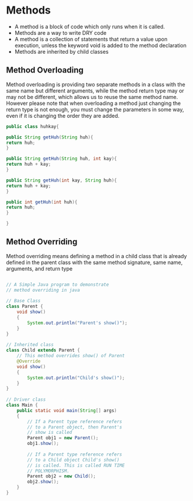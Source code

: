 # Methods
- A method is a block of code which only runs when it is called.
- Methods are a way to write DRY code
- A method is a collection of statements that return a value upon execution, unless the keyword void is added to the method declaration
- Methods are inherited by child classes



## Method Overloading
Method overloading is providing two separate methods in a class with the same name but different arguments, while the method return type may or may not be different, which allows us to reuse the same method name. However please note that when overloading a method just changing the return type is not enough, you must change the parameters in some way, even if it is changing the order they are added.

```java
public class huhkay{

public String getHuh(String huh){
return huh;
}

public String getHuh(String huh, int kay){
return huh + kay;
}

public String getHuh(int kay, String huh){
return huh + kay;
}

public int getHuh(int huh){
return huh;
}

}
```

## Method Overriding
Method overriding means defining a method in a child class that is already defined in the parent class with the same method signature, same name, arguments, and return type
```java

// A Simple Java program to demonstrate
// method overriding in java
  
// Base Class
class Parent {
    void show()
    {
        System.out.println("Parent's show()");
    }
}
  
// Inherited class
class Child extends Parent {
    // This method overrides show() of Parent
    @Override
    void show()
    {
        System.out.println("Child's show()");
    }
}
  
// Driver class
class Main {
    public static void main(String[] args)
    {
        // If a Parent type reference refers
        // to a Parent object, then Parent's
        // show is called
        Parent obj1 = new Parent();
        obj1.show();
  
        // If a Parent type reference refers
        // to a Child object Child's show()
        // is called. This is called RUN TIME
        // POLYMORPHISM.
        Parent obj2 = new Child();
        obj2.show();
    }
}
```